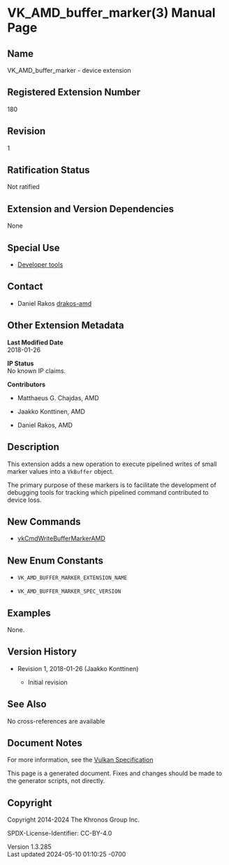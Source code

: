 # VK_AMD_buffer_marker(3) Manual Page

## Name

VK_AMD_buffer_marker - device extension



## <a href="#_registered_extension_number" class="anchor"></a>Registered Extension Number

180

## <a href="#_revision" class="anchor"></a>Revision

1

## <a href="#_ratification_status" class="anchor"></a>Ratification Status

Not ratified

## <a href="#_extension_and_version_dependencies" class="anchor"></a>Extension and Version Dependencies

None

## <a href="#_special_use" class="anchor"></a>Special Use

- <a
  href="https://registry.khronos.org/vulkan/specs/1.3-extensions/html/vkspec.html#extendingvulkan-compatibility-specialuse"
  target="_blank" rel="noopener">Developer tools</a>

## <a href="#_contact" class="anchor"></a>Contact

- Daniel Rakos <a
  href="https://github.com/KhronosGroup/Vulkan-Docs/issues/new?body=%5BVK_AMD_buffer_marker%5D%20@drakos-amd%0A*Here%20describe%20the%20issue%20or%20question%20you%20have%20about%20the%20VK_AMD_buffer_marker%20extension*"
  target="_blank" rel="nofollow noopener"><em></em>drakos-amd</a>

## <a href="#_other_extension_metadata" class="anchor"></a>Other Extension Metadata

**Last Modified Date**  
2018-01-26

**IP Status**  
No known IP claims.

**Contributors**  
- Matthaeus G. Chajdas, AMD

- Jaakko Konttinen, AMD

- Daniel Rakos, AMD

## <a href="#_description" class="anchor"></a>Description

This extension adds a new operation to execute pipelined writes of small
marker values into a `VkBuffer` object.

The primary purpose of these markers is to facilitate the development of
debugging tools for tracking which pipelined command contributed to
device loss.

## <a href="#_new_commands" class="anchor"></a>New Commands

- [vkCmdWriteBufferMarkerAMD](https://registry.khronos.org/vulkan/specs/1.3-extensions/man/html/vkCmdWriteBufferMarkerAMD.html)

## <a href="#_new_enum_constants" class="anchor"></a>New Enum Constants

- `VK_AMD_BUFFER_MARKER_EXTENSION_NAME`

- `VK_AMD_BUFFER_MARKER_SPEC_VERSION`

## <a href="#_examples" class="anchor"></a>Examples

None.

## <a href="#_version_history" class="anchor"></a>Version History

- Revision 1, 2018-01-26 (Jaakko Konttinen)

  - Initial revision

## <a href="#_see_also" class="anchor"></a>See Also

No cross-references are available

## <a href="#_document_notes" class="anchor"></a>Document Notes

For more information, see the <a
href="https://registry.khronos.org/vulkan/specs/1.3-extensions/html/vkspec.html#VK_AMD_buffer_marker"
target="_blank" rel="noopener">Vulkan Specification</a>

This page is a generated document. Fixes and changes should be made to
the generator scripts, not directly.

## <a href="#_copyright" class="anchor"></a>Copyright

Copyright 2014-2024 The Khronos Group Inc.

SPDX-License-Identifier: CC-BY-4.0

Version 1.3.285  
Last updated 2024-05-10 01:10:25 -0700
